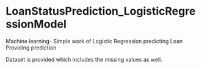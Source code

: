 # LoanStatusPrediction_LogisticRegressionModel
Machine learning- Simple work of Logistic Regression predicting Loan Providing prediction

Dataset is provided which includes the missing values as well.
